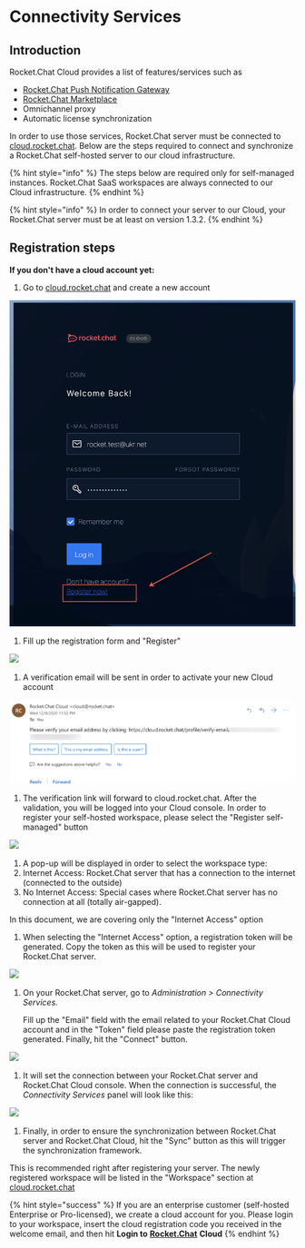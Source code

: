 # Connectivity Services

## Introduction

Rocket.Chat Cloud provides a list of features/services such as

* [Rocket.Chat Push Notification Gateway](https://docs.rocket.chat/guides/administrator-guides/notifications/push-notifications#push-gateway)
* [Rocket.Chat Marketplace](https://rocket.chat/marketplace)
* Omnichannel proxy
* Automatic license synchronization

In order to use those services, Rocket.Chat server must be connected to [cloud.rocket.chat](https://cloud.rocket.chat). Below are the steps required to connect and synchronize a Rocket.Chat self-hosted server to our cloud infrastructure.

{% hint style="info" %}
The steps below are required only for self-managed instances. Rocket.Chat SaaS workspaces are always connected to our Cloud infrastructure.
{% endhint %}

{% hint style="info" %}
In order to connect your server to our Cloud, your Rocket.Chat server must be at least on version 1.3.2.
{% endhint %}

## Registration steps

**If you don't have a cloud account yet:**

1. Go to [cloud.rocket.chat](https://cloud.rocket.chat) and create a new account

![](<../../../../.gitbook/assets/image (149).png>)

1. Fill up the registration form and "Register"

![](../../../../.gitbook/assets/c\_4.png)

1. A verification email will be sent in order to activate your new Cloud account

![](<../../../../.gitbook/assets/image (150).png>)

1. The verification link will forward to cloud.rocket.chat. After the validation, you will be logged into your Cloud console. In order to register your self-hosted workspace, please select the "Register self-managed" button

![](../../../../.gitbook/assets/c\_6.png)

1. A pop-up will be displayed in order to select the workspace type:
2. Internet Access: Rocket.Chat server that has a connection to the internet (connected to the outside)
3. No Internet Access: Special cases where Rocket.Chat server has no connection at all (totally air-gapped).

In this document, we are covering only the "Internet Access" option

1. When selecting the "Internet Access" option, a registration token will be generated. Copy the token as this will be used to register your Rocket.Chat server.

![](../../../../.gitbook/assets/c\_8.png)

1.  On your Rocket.Chat server, go to _Administration > Connectivity Services._

    Fill up the "Email" field with the email related to your Rocket.Chat Cloud account and in the "Token" field please paste the registration token generated. Finally, hit the "Connect" button.

![](../../../../.gitbook/assets/c\_9.png)

1. It will set the connection between your Rocket.Chat server and Rocket.Chat Cloud console. When the connection is successful, the _Connectivity Services_ panel will look like this:

![](../../../../.gitbook/assets/c\_10.png)

1. Finally, in order to ensure the synchronization between Rocket.Chat server and Rocket.Chat Cloud, hit the "Sync" button as this will trigger the synchronization framework.

This is recommended right after registering your server. The newly registered workspace will be listed in the "Workspace" section at [cloud.rocket.chat](https://cloud.rocket.chat)

{% hint style="success" %}
If you are an enterprise customer (self-hosted Enterprise or Pro-licensed), we create a cloud account for you. Please login to your workspace, insert the cloud registration code you received in the welcome email, and then hit **Login to** [**Rocket.Chat**](http://rocket.chat) **Cloud**
{% endhint %}
